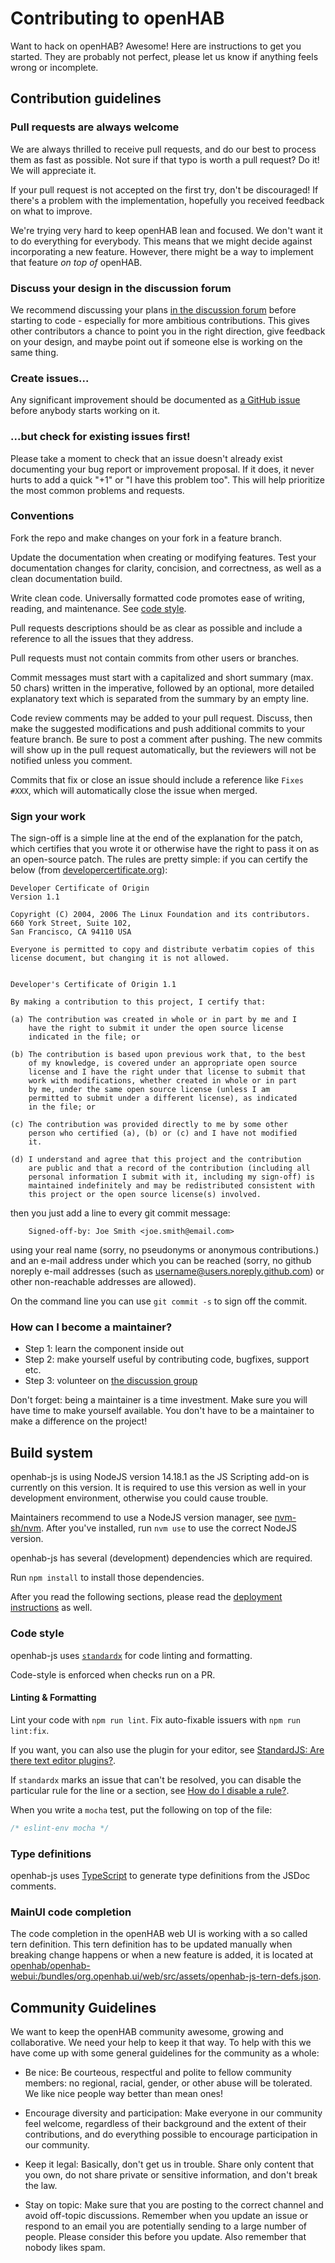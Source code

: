 # Contributing to openHAB

Want to hack on openHAB? Awesome! Here are instructions to get you
started. They are probably not perfect, please let us know if anything
feels wrong or incomplete.

## Contribution guidelines

### Pull requests are always welcome

We are always thrilled to receive pull requests, and do our best to
process them as fast as possible. Not sure if that typo is worth a pull
request? Do it! We will appreciate it.

If your pull request is not accepted on the first try, don't be
discouraged! If there's a problem with the implementation, hopefully you
received feedback on what to improve.

We're trying very hard to keep openHAB lean and focused. We don't want it
to do everything for everybody. This means that we might decide against
incorporating a new feature. However, there might be a way to implement
that feature *on top of* openHAB.

### Discuss your design in the discussion forum

We recommend discussing your plans [in the discussion forum](https://community.openhab.org/tags/c/setup-configuration-and-use/scripts-rules/jsscripting)
before starting to code - especially for more ambitious contributions.
This gives other contributors a chance to point you in the right
direction, give feedback on your design, and maybe point out if someone
else is working on the same thing.

### Create issues...

Any significant improvement should be documented as [a GitHub
issue](https://github.com/openhab/openhab-js/issues?labels=enhancement&page=1&state=open) before anybody
starts working on it.

### ...but check for existing issues first!

Please take a moment to check that an issue doesn't already exist
documenting your bug report or improvement proposal. If it does, it
never hurts to add a quick "+1" or "I have this problem too". This will
help prioritize the most common problems and requests.

### Conventions

Fork the repo and make changes on your fork in a feature branch.

<!-- Submit unit tests for your changes.  openHAB has a great test framework built in; use
it! Take a look at existing tests for inspiration. Run the full test suite on
your branch before submitting a pull request. -->

Update the documentation when creating or modifying features. Test
your documentation changes for clarity, concision, and correctness, as
well as a clean documentation build.

Write clean code.
Universally formatted code promotes ease of writing, reading, and maintenance.
See [code style](#code-style).

Pull requests descriptions should be as clear as possible and include a
reference to all the issues that they address.

Pull requests must not contain commits from other users or branches.

Commit messages must start with a capitalized and short summary (max. 50
chars) written in the imperative, followed by an optional, more detailed
explanatory text which is separated from the summary by an empty line.

Code review comments may be added to your pull request. Discuss, then make the
suggested modifications and push additional commits to your feature branch. Be
sure to post a comment after pushing. The new commits will show up in the pull
request automatically, but the reviewers will not be notified unless you
comment.

Commits that fix or close an issue should include a reference like `Fixes #XXX`,
which will automatically close the issue when merged.

### Sign your work

The sign-off is a simple line at the end of the explanation for the
patch, which certifies that you wrote it or otherwise have the right to
pass it on as an open-source patch.  The rules are pretty simple: if you
can certify the below (from
[developercertificate.org](https://developercertificate.org/)):

```text
Developer Certificate of Origin
Version 1.1

Copyright (C) 2004, 2006 The Linux Foundation and its contributors.
660 York Street, Suite 102,
San Francisco, CA 94110 USA

Everyone is permitted to copy and distribute verbatim copies of this
license document, but changing it is not allowed.


Developer's Certificate of Origin 1.1

By making a contribution to this project, I certify that:

(a) The contribution was created in whole or in part by me and I
    have the right to submit it under the open source license
    indicated in the file; or

(b) The contribution is based upon previous work that, to the best
    of my knowledge, is covered under an appropriate open source
    license and I have the right under that license to submit that
    work with modifications, whether created in whole or in part
    by me, under the same open source license (unless I am
    permitted to submit under a different license), as indicated
    in the file; or

(c) The contribution was provided directly to me by some other
    person who certified (a), (b) or (c) and I have not modified
    it.

(d) I understand and agree that this project and the contribution
    are public and that a record of the contribution (including all
    personal information I submit with it, including my sign-off) is
    maintained indefinitely and may be redistributed consistent with
    this project or the open source license(s) involved.
```

then you just add a line to every git commit message:

```text
    Signed-off-by: Joe Smith <joe.smith@email.com>
```

using your real name (sorry, no pseudonyms or anonymous contributions.) and an
e-mail address under which you can be reached (sorry, no github noreply e-mail
addresses (such as username@users.noreply.github.com) or other non-reachable
addresses are allowed).

On the command line you can use `git commit -s` to sign off the commit.

### How can I become a maintainer?

- Step 1: learn the component inside out
- Step 2: make yourself useful by contributing code, bugfixes, support etc.
- Step 3: volunteer on [the discussion group](https://github.com/openhab/openhab-js/issues?labels=question&page=1&state=open)

Don't forget: being a maintainer is a time investment.
Make sure you will have time to make yourself available.
You don't have to be a maintainer to make a difference on the project!

## Build system

openhab-js is using NodeJS version 14.18.1 as the JS Scripting add-on is currently on this version.
It is required to use this version as well in your development environment, otherwise you could cause trouble.

Maintainers recommend to use a NodeJS version manager, see [nvm-sh/nvm](https://github.com/nvm-sh/nvm).
After you've installed, run `nvm use` to use the correct NodeJS version.

openhab-js has several (development) dependencies which are required.

Run `npm install` to install those dependencies.

After you read the following sections, please read the [deployment instructions](./DEPLOY.md) as well.

### Code style

openhab-js uses [`standardx`](https://github.com/standard/standardx) for code linting and formatting.

Code-style is enforced when checks run on a PR.

#### Linting & Formatting

Lint your code with `npm run lint`.
Fix auto-fixable issuers with `npm run lint:fix`.

If you want, you can also use the plugin for your editor, see [StandardJS: Are there text editor plugins?](https://standardjs.com/#are-there-text-editor-plugins).

If `standardx` marks an issue that can't be resolved, you can disable the particular rule for the line or a section,
see [How do I disable a rule?](https://standardjs.com/#how-do-i-disable-a-rule).

When you write a `mocha` test, put the following on top of the file:

```javascript
/* eslint-env mocha */
```

### Type definitions

openhab-js uses [TypeScript](https://www.typescriptlang.org/) to generate type definitions from the JSDoc comments.

### MainUI code completion

The code completion in the openHAB web UI is working with a so called tern definition.
This tern definition has to be updated manually when breaking change happens or when a new feature is added,
it is located at [openhab/openhab-webui:/bundles/org.openhab.ui/web/src/assets/openhab-js-tern-defs.json](https://github.com/openhab/openhab-webui/blob/main/bundles/org.openhab.ui/web/src/assets/openhab-js-tern-defs.json).

## Community Guidelines

We want to keep the openHAB community awesome, growing and collaborative. We
need your help to keep it that way. To help with this we have come up with some
general guidelines for the community as a whole:

- Be nice: Be courteous, respectful and polite to fellow community members: no
  regional, racial, gender, or other abuse will be tolerated. We like nice people
  way better than mean ones!

- Encourage diversity and participation: Make everyone in our community
  feel welcome, regardless of their background and the extent of their
  contributions, and do everything possible to encourage participation in
  our community.

- Keep it legal: Basically, don't get us in trouble. Share only content that
  you own, do not share private or sensitive information, and don't break the
  law.

- Stay on topic: Make sure that you are posting to the correct channel
  and avoid off-topic discussions. Remember when you update an issue or
  respond to an email you are potentially sending to a large number of
  people.  Please consider this before you update.  Also remember that
  nobody likes spam.
